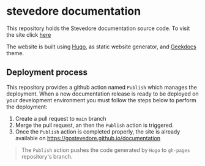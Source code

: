 # stevedore documentation

This repository holds the Stevedore documentation source code. To visit the site click [here](https://gostevedore.github.io/documentation)

The website is built using [Hugo](https://gohugo.io/), as static website generator, and [Geekdocs](https://geekdocs.de/) theme.

## Deployment process
This repository provides a github action named `Publish` which manages the deployment.
When a new documentation release is ready to be deployed on your development environment you must follow the steps below to perform the deployment:

1) Create a pull request to `main` branch
2) Merge the pull request, an then the `Publish` action is triggered.
3) Once the `Publish` action is completed properly, the site is already available on https://gostevedore.github.io/documentation
> The `Publish` action pushes the code generated by `Hugo` to `gh-pages` repository's branch.
